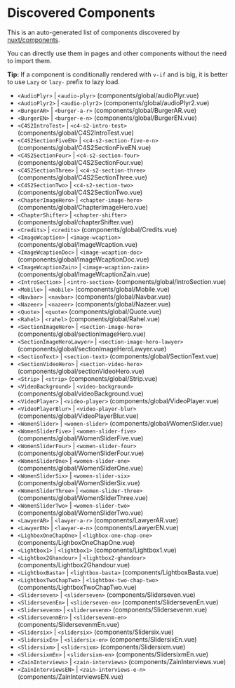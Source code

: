 # Discovered Components

This is an auto-generated list of components discovered by [nuxt/components](https://github.com/nuxt/components).

You can directly use them in pages and other components without the need to import them.

**Tip:** If a component is conditionally rendered with `v-if` and is big, it is better to use `Lazy` or `lazy-` prefix to lazy load.

- `<AudioPlyr>` | `<audio-plyr>` (components/global/audioPlyr.vue)
- `<AudioPlyr2>` | `<audio-plyr2>` (components/global/audioPlyr2.vue)
- `<BurgerAR>` | `<burger-a-r>` (components/global/BurgerAR.vue)
- `<BurgerEN>` | `<burger-e-n>` (components/global/BurgerEN.vue)
- `<C4S2IntroTest>` | `<c4-s2-intro-test>` (components/global/C4S2IntroTest.vue)
- `<C4S2SectionFiveEN>` | `<c4-s2-section-five-e-n>` (components/global/C4S2SectionFiveEN.vue)
- `<C4S2SectionFour>` | `<c4-s2-section-four>` (components/global/C4S2SectionFour.vue)
- `<C4S2SectionThree>` | `<c4-s2-section-three>` (components/global/C4S2SectionThree.vue)
- `<C4S2SectionTwo>` | `<c4-s2-section-two>` (components/global/C4S2SectionTwo.vue)
- `<ChapterImageHero>` | `<chapter-image-hero>` (components/global/ChapterImageHero.vue)
- `<ChapterShifter>` | `<chapter-shifter>` (components/global/chapterShifter.vue)
- `<Credits>` | `<credits>` (components/global/Credits.vue)
- `<ImageWcaption>` | `<image-wcaption>` (components/global/ImageWcaption.vue)
- `<ImageWcaptionDoc>` | `<image-wcaption-doc>` (components/global/ImageWcaptionDoc.vue)
- `<ImageWcaptionZain>` | `<image-wcaption-zain>` (components/global/ImageWcaptionZain.vue)
- `<IntroSection>` | `<intro-section>` (components/global/IntroSection.vue)
- `<Mobile>` | `<mobile>` (components/global/Mobile.vue)
- `<Navbar>` | `<navbar>` (components/global/Navbar.vue)
- `<Nazeer>` | `<nazeer>` (components/global/Nazeer.vue)
- `<Quote>` | `<quote>` (components/global/Quote.vue)
- `<Rahel>` | `<rahel>` (components/global/Rahel.vue)
- `<SectionImageHero>` | `<section-image-hero>` (components/global/sectionImageHero.vue)
- `<SectionImageHeroLawyer>` | `<section-image-hero-lawyer>` (components/global/sectionImageHeroLawyer.vue)
- `<SectionText>` | `<section-text>` (components/global/SectionText.vue)
- `<SectionVideoHero>` | `<section-video-hero>` (components/global/sectionVideoHero.vue)
- `<Strip>` | `<strip>` (components/global/Strip.vue)
- `<VideoBackground>` | `<video-background>` (components/global/videoBackground.vue)
- `<VideoPlayer>` | `<video-player>` (components/global/VideoPlayer.vue)
- `<VideoPlayerBlur>` | `<video-player-blur>` (components/global/VideoPlayerBlur.vue)
- `<WomenSlider>` | `<women-slider>` (components/global/WomenSlider.vue)
- `<WomenSliderFive>` | `<women-slider-five>` (components/global/WomenSliderFive.vue)
- `<WomenSliderFour>` | `<women-slider-four>` (components/global/WomenSliderFour.vue)
- `<WomenSliderOne>` | `<women-slider-one>` (components/global/WomenSliderOne.vue)
- `<WomenSliderSix>` | `<women-slider-six>` (components/global/WomenSliderSix.vue)
- `<WomenSliderThree>` | `<women-slider-three>` (components/global/WomenSliderThree.vue)
- `<WomenSliderTwo>` | `<women-slider-two>` (components/global/WomenSliderTwo.vue)
- `<LawyerAR>` | `<lawyer-a-r>` (components/LawyerAR.vue)
- `<LawyerEN>` | `<lawyer-e-n>` (components/LawyerEN.vue)
- `<LighboxOneChapOne>` | `<lighbox-one-chap-one>` (components/LighboxOneChapOne.vue)
- `<Lightbox1>` | `<lightbox1>` (components/Lightbox1.vue)
- `<Lightbox2Ghandour>` | `<lightbox2-ghandour>` (components/Lightbox2Ghandour.vue)
- `<LightboxBasta>` | `<lightbox-basta>` (components/LightboxBasta.vue)
- `<LightboxTwoChapTwo>` | `<lightbox-two-chap-two>` (components/LightboxTwoChapTwo.vue)
- `<Sliderseven>` | `<sliderseven>` (components/Sliderseven.vue)
- `<SlidersevenEn>` | `<sliderseven-en>` (components/SlidersevenEn.vue)
- `<Slidersevenm>` | `<slidersevenm>` (components/Slidersevenm.vue)
- `<SlidersevenmEn>` | `<slidersevenm-en>` (components/SlidersevenmEn.vue)
- `<Slidersix>` | `<slidersix>` (components/Slidersix.vue)
- `<SlidersixEn>` | `<slidersix-en>` (components/SlidersixEn.vue)
- `<Slidersixm>` | `<slidersixm>` (components/Slidersixm.vue)
- `<SlidersixmEn>` | `<slidersixm-en>` (components/SlidersixmEn.vue)
- `<ZainInterviews>` | `<zain-interviews>` (components/ZainInterviews.vue)
- `<ZainInterviewsEN>` | `<zain-interviews-e-n>` (components/ZainInterviewsEN.vue)
